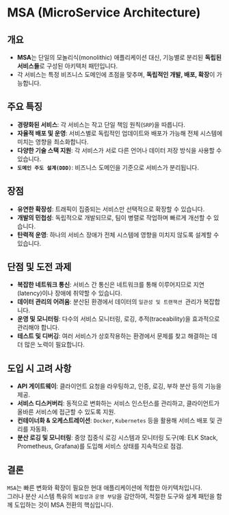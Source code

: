 # MSA (MicroService Architecture)

## 개요
- **MSA**는 단일의 모놀리식(monolithic) 애플리케이션 대신, 기능별로 분리된 **독립된 서비스들**로 구성된 아키텍처 패턴입니다.
- 각 서비스는 특정 비즈니스 도메인에 초점을 맞추며, **독립적인 개발, 배포, 확장**이 가능합니다.

## 주요 특징
- **경량화된 서비스**: 각 서비스는 작고 단일 책임 원칙(`SRP`)을 따릅니다.
- **자율적 배포 및 운영**: 서비스별로 독립적인 업데이트와 배포가 가능해 전체 시스템에 미치는 영향을 최소화합니다.
- **다양한 기술 스택 지원**: 각 서비스가 서로 다른 언어나 데이터 저장 방식을 사용할 수 있습니다.
- **`도메인 주도 설계(DDD)`**: 비즈니스 도메인을 기준으로 서비스가 분리됩니다.

## 장점
- **유연한 확장성**: 트래픽이 집중되는 서비스만 선택적으로 확장할 수 있습니다.
- **개발의 민첩성**: 독립적으로 개발되므로, 팀이 병렬로 작업하며 빠르게 개선할 수 있습니다.
- **탄력적 운영**: 하나의 서비스 장애가 전체 시스템에 영향을 미치지 않도록 설계할 수 있습니다.

## 단점 및 도전 과제
- **복잡한 네트워크 통신**: 서비스 간 통신은 네트워크를 통해 이루어지므로 지연(latency)이나 장애에 취약할 수 있습니다.
- **데이터 관리의 어려움**: 분산된 환경에서 데이터의 `일관성 및 트랜잭션 `관리가 복잡합니다.
- **운영 및 모니터링**: 다수의 서비스 모니터링, 로깅, 추적(traceability)을 효과적으로 관리해야 합니다.
- **테스트 및 디버깅**: 여러 서비스가 상호작용하는 환경에서 문제를 찾고 해결하는 데 더 많은 노력이 필요합니다.

## 도입 시 고려 사항
- **API 게이트웨이**: 클라이언트 요청을 라우팅하고, 인증, 로깅, 부하 분산 등의 기능을 제공.
- **서비스 디스커버리**: 동적으로 변화하는 서비스 인스턴스를 관리하고, 클라이언트가 올바른 서비스에 접근할 수 있도록 지원.
- **컨테이너화 & 오케스트레이션**: `Docker`, `Kubernetes` 등을 활용해 서비스 배포 및 관리를 자동화.
- **분산 로깅 및 모니터링**: 중앙 집중식 로깅 시스템과 모니터링 도구(예: ELK Stack, Prometheus, Grafana)를 도입해 서비스 상태를 지속적으로 점검.

## 결론
`MSA`는 빠른 변화와 확장이 필요한 현대 애플리케이션에 적합한 아키텍처입니다.  
그러나 분산 시스템 특유의 `복잡성과` `운영 부담`을 감안하여, 적절한 도구와 설계 패턴을 함께 도입하는 것이 MSA 전환의 핵심입니다.
